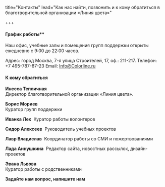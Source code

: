 title="Контакты"
lead="Как нас найти, позвонить и к кому обратиться в благотворительной организации «Линия цвета»"

+++


#### График работы**

Наш офис, учебные залы и помещения групп поддержки открыты ежедневно с 9:00 до 22:00 часов.

Адрес: город Москва, 7-я улица Строителей, 17, оф.: 211-217. Телефон: +7 495-787-87-23 Email: <a href="mailto:Info@Colorline.ru">Info@Colorline.ru</a>

#### К кому обратиться

**Инесса Тепличная**  
Директор благотворительной организации «Линия цвета».

**Борис Мориев**  
Куратор групп поддержки

**Иванка Лех**  
Куратор работы волонтеров

**Сидор Алексеев**  
Руководитель учебных проектов

**Лавр Владислав**  
Координатор работы со СМИ и пожертвованиями

**Лада Аннушкина**  
Редактор сайта, новостных рассылок, дизайн-проектов

**Эвана Львова**  
Куратор работы с родственниками

**Задайте нам вопрос, напишите нам**

